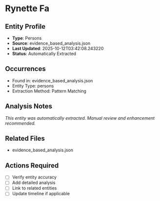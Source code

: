 # Rynette Fa

## Entity Profile
- **Type**: Persons
- **Source**: evidence_based_analysis.json
- **Last Updated**: 2025-10-12T03:42:08.243220
- **Status**: Automatically Extracted

## Occurrences
- Found in: evidence_based_analysis.json
- Entity Type: persons
- Extraction Method: Pattern Matching

## Analysis Notes
*This entity was automatically extracted. Manual review and enhancement recommended.*

## Related Files
- evidence_based_analysis.json

## Actions Required
- [ ] Verify entity accuracy
- [ ] Add detailed analysis
- [ ] Link to related entities
- [ ] Update timeline if applicable
